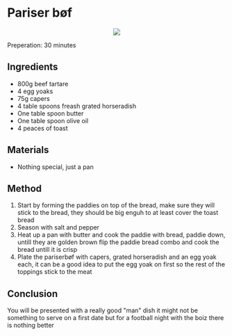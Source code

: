 # Pariser bøf
<p align="center">
<img src="example.png" />
</p>

Preperation: 30 minutes

## Ingredients
* 800g beef tartare
* 4 egg yoaks
* 75g capers
* 4 table spoons freash grated horseradish
* One table spoon butter
* One table spoon olive oil
* 4 peaces of toast

## Materials
* Nothing special, just a pan

## Method
1. Start by forming the paddies on top of the bread, make sure they will stick to the bread, they should be big enguh to at least cover the toast bread
2. Season with salt and pepper
3. Heat up a pan with butter and cook the paddie with bread, paddie down, untill they are golden brown flip the paddie bread combo and cook the bread untill it is crisp
4. Plate the pariserbøf with capers, grated horseradish and an egg yoak each, it can be a good idea to put the egg yoak on first so the rest of the toppings stick to the meat

## Conclusion
You will be presented with a really good "man" dish it might not be something to serve on a first date but for a football night with the boiz there is nothing better
